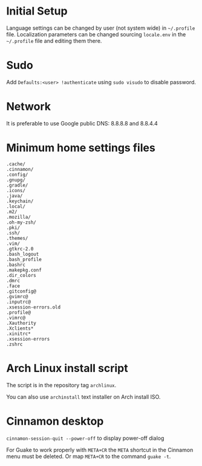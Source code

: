 
# Initial Setup
Language settings can be changed by user (not system wide) in `~/.profile` file. Localization
parameters can be changed sourcing `locale.env` in the `~/.profile` file and editing
them there.

# Sudo
Add `Defaults:<user> !authenticate` using `sudo visudo` to disable password.

# Network
It is preferable to use Google public DNS: 8.8.8.8 and 8.8.4.4

# Minimum home settings files
```
.cache/
.cinnamon/
.config/
.gnupg/
.gradle/
.icons/
.java/
.keychain/
.local/
.m2/
.mozilla/
.oh-my-zsh/
.pki/
.ssh/
.themes/
.vim/
.gtkrc-2.0
.bash_logout
.bash_profile
.bashrc
.makepkg.conf
.dir_colors
.dmrc
.face
.gitconfig@
.gvimrc@
.inputrc@
.xsession-errors.old
.profile@
.vimrc@
.Xauthority
.Xclients*
.xinitrc*
.xsession-errors
.zshrc
```

# Arch Linux install script
The script is in the repository tag `archlinux`.

You can also use `archinstall` text installer on Arch install ISO.

# Cinnamon desktop
`cinnamon-session-quit --power-off` to display power-off dialog

For Guake to work properly with `META+CR` the `META` shortcut in the Cinnamon menu must be deleted.
Or map `META+CR` to the command `guake -t`.

